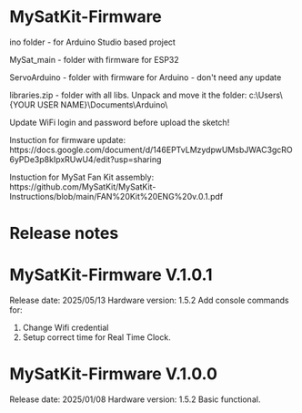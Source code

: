 # MySatKit-Firmware
<p>ino folder - for Arduino Studio based project
<p>MySat_main - folder with firmware for ESP32
<p>ServoArduino - folder with firmware for Arduino - don't need any update 
<p>libraries.zip - folder with all libs. Unpack and move it the folder: c:\Users\{YOUR USER NAME}\Documents\Arduino\
<p>Update WiFi login and password before upload the sketch!
<p>Instuction for firmware update: https://docs.google.com/document/d/146EPTvLMzydpwUMsbJWAC3gcRO6yPDe3p8kIpxRUwU4/edit?usp=sharing
<p>Instuction for MySat Fan Kit assembly: https://github.com/MySatKit/MySatKit-Instructions/blob/main/FAN%20Kit%20ENG%20v.0.1.pdf

# Release notes
# MySatKit-Firmware V.1.0.1
Release date: 2025/05/13
Hardware version: 1.5.2
Add console commands for:
  1. Change Wifi credential
  2. Setup correct time for Real Time Clock.


# MySatKit-Firmware V.1.0.0
Release date: 2025/01/08
Hardware version: 1.5.2
Basic functional.
